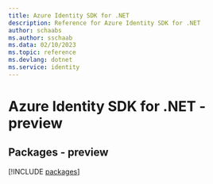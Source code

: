 ```yaml
---
title: Azure Identity SDK for .NET
description: Reference for Azure Identity SDK for .NET
author: schaabs
ms.author: sschaab
ms.data: 02/10/2023
ms.topic: reference
ms.devlang: dotnet
ms.service: identity
---
```

# Azure Identity SDK for .NET - preview
## Packages - preview
[!INCLUDE [packages](identity-index.md)]